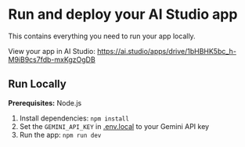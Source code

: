 
# Run and deploy your AI Studio app

This contains everything you need to run your app locally.

View your app in AI Studio: https://ai.studio/apps/drive/1bHBHK5bc_h-M9iB9cs7fdb-mxKgzOgDB

## Run Locally

**Prerequisites:**  Node.js


1. Install dependencies:
   `npm install`
2. Set the `GEMINI_API_KEY` in [.env.local](.env.local) to your Gemini API key
3. Run the app:
   `npm run dev`
